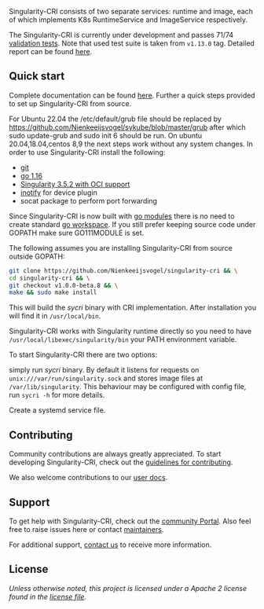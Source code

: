 


Singularity-CRI consists of two separate services: runtime and image, each of which implements 
K8s RuntimeService and ImageService respectively.

The Singularity-CRI is currently under development and passes 71/74
[validation tests](https://github.com/kubernetes-sigs/cri-tools/blob/master/docs/validation.md).
Note that used test suite is taken from `v1.13.0` tag. Detailed report can be found
[here](https://docs.google.com/spreadsheets/d/1Ym3K4LddqKNc4LCh8jr5flN7YDxfnM_hrLxpeDJRO1k/edit?usp=sharing).

## Quick start

Complete documentation can be found [here](https://sylabs.io/guides/cri/1.0/user-guide). 
Further a quick steps provided to set up Singularity-CRI from source.

For Ubuntu 22.04 the /etc/default/grub file should be replaced by https://github.com/Nienkeeijsvogel/sykube/blob/master/grub after which sudo update-grub and sudo init 6 should be run.
On ubuntu 20.04,18.04,centos 8,9 the next steps work without any system changes.
In order to use Singularity-CRI install the following:


- [git](https://git-scm.com/downloads)
- [go 1.16](https://golang.org/doc/install)
- [Singularity 3.5.2 with OCI support](https://github.com/sylabs/singularity/blob/master/INSTALL.md)
- [inotify](http://man7.org/linux/man-pages/man7/inotify.7.html) for device plugin
- socat package to perform port forwarding

Since Singularity-CRI is now built with [go modules](https://github.com/golang/go/wiki/Modules)
there is no need to create standard [go workspace](https://golang.org/doc/code.html). If you still
prefer keeping source code under GOPATH make sure GO111MODULE is set. 

The following assumes you are installing Singularity-CRI from source outside GOPATH:
```bash
git clone https://github.com/Nienkeeijsvogel/singularity-cri && \
cd singularity-cri && \
git checkout v1.0.0-beta.8 && \
make && sudo make install  
```

This will build the _sycri_ binary with CRI implementation. After installation you will find it in `/usr/local/bin`.

Singularity-CRI works with Singularity runtime directly so you need to have
`/usr/local/libexec/singularity/bin` your PATH environment variable.

To start Singularity-CRI there are two options:

simply run _sycri_ binary. By default it listens for requests on
`unix:///var/run/singularity.sock` and stores image files at `/var/lib/singularity`. 
This behaviour may be configured with config file, run `sycri -h` for more details.

Create a systemd service file.

## Contributing

Community contributions are always greatly appreciated. To start developing Singularity-CRI,
check out the [guidelines for contributing](CONTRIBUTING.md).

We also welcome contributions to our [user docs](https://github.com/sylabs/singularity-cri-userdocs).

## Support

To get help with Singularity-CRI, check out the [community Portal](https://sylabs.io/resources/community).
Also feel free to raise issues here or contact [maintainers](CONTRIBUTORS.md).

For additional support, [contact us](https://sylabs.io/contact-us) to receive more information.

## License

_Unless otherwise noted, this project is licensed under a Apache 2 license found in the [license file](LICENSE)._
